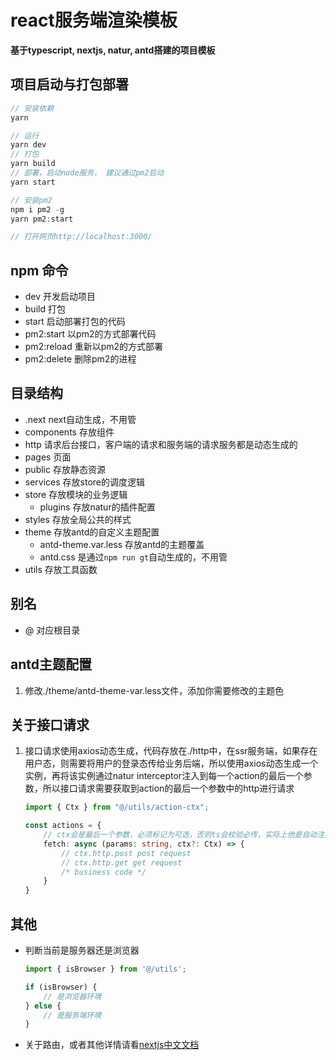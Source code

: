 # react服务端渲染模板

**基于typescript, nextjs, natur, antd搭建的项目模板**

## 项目启动与打包部署

```js
// 安装依赖
yarn

// 运行
yarn dev
// 打包
yarn build
// 部署，启动node服务， 建议通过pm2启动
yarn start

// 安装pm2
npm i pm2 -g
yarn pm2:start

// 打开网页http://localhost:3000/
```

## npm 命令

- dev 开发启动项目
- build 打包
- start 启动部署打包的代码
- pm2:start 以pm2的方式部署代码
- pm2:reload 重新以pm2的方式部署
- pm2:delete 删除pm2的进程

## 目录结构

- .next next自动生成，不用管
- components 存放组件
- http 请求后台接口，客户端的请求和服务端的请求服务都是动态生成的
- pages 页面
- public 存放静态资源
- services 存放store的调度逻辑
- store 存放模块的业务逻辑
    - plugins 存放natur的插件配置
- styles 存放全局公共的样式
- theme 存放antd的自定义主题配置
    - antd-theme.var.less 存放antd的主题覆盖
    - antd.css 是通过```npm run gt```自动生成的，不用管
- utils 存放工具函数

## 别名

- @ 对应根目录

## antd主题配置

1. 修改./theme/antd-theme-var.less文件，添加你需要修改的主题色


## 关于接口请求

1. 接口请求使用axios动态生成，代码存放在./http中，在ssr服务端，如果存在用户态，则需要将用户的登录态传给业务后端，所以使用axios动态生成一个实例，再将该实例通过natur interceptor注入到每一个action的最后一个参数，所以接口请求需要获取到action的最后一个参数中的http进行请求
    ```ts
    import { Ctx } from "@/utils/action-ctx";

    const actions = {
        // ctx会是最后一个参数，必须标记为可选，否则ts会校验必传，实际上他是自动注入的
        fetch: async (params: string, ctx?: Ctx) => {
            // ctx.http.post post request
            // ctx.http.get get request
            /* business code */
        }
    }
    ```

## 其他

- 判断当前是服务器还是浏览器
    ```ts
    import { isBrowser } from '@/utils';

    if (isBrowser) {
        // 是浏览器环境
    } else {
        // 是服务端环境
    }

    ```

- 关于路由，或者其他详情请看[nextjs中文文档](https://www.nextjs.cn/docs)